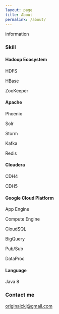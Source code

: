 ```yaml
---
layout: page
title: About
permalink: /about/
---
```


information

### Skill

#### Hadoop Ecosystem
HDFS

HBase

ZooKeeper

#### Apache
Phoenix

Solr

Storm

Kafka

Redis

#### Cloudera
CDH4

CDH5

#### Google Cloud Platform
App Engine

Compute Engine

CloudSQL

BigQuery

Pub/Sub

DataProc

#### Language
Java 8


### Contact me

[originalckj@gmail.com](mailto:originalckj@gmail.com)
